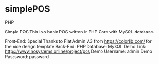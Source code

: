 # simplePOS
PHP

Simple POS
This is a basic POS written in PHP Core with MySQL database.

Front-End: Special Thanks to Flat Admin V.3 from https://colorlib.com/ for the nice design template
Back-End: PHP
Database: MySQL
Demo Link: https://www.nosystems.online/project/pos
Demo Username: admin
Demo Passsword: password
